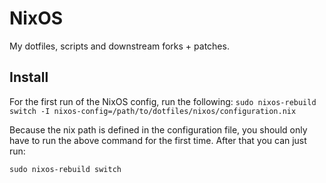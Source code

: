 # NixOS
My dotfiles, scripts and downstream forks + patches.

## Install

For the first run of the NixOS config, run the following:
```sudo nixos-rebuild switch -I nixos-config=/path/to/dotfiles/nixos/configuration.nix```

Because the nix path is defined in the configuration file, you should only have to run the above command for the first time. After that you can just run:

```sudo nixos-rebuild switch```
